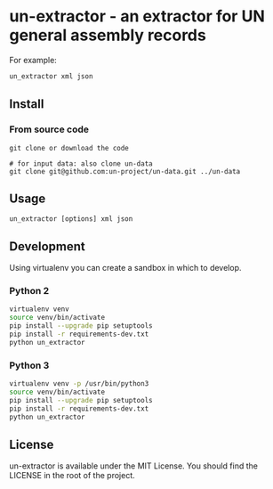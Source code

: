 # un-extractor - an extractor for UN general assembly records

For example:

```bash
un_extractor xml json
```

## Install

### From source code

```
git clone or download the code

# for input data: also clone un-data
git clone git@github.com:un-project/un-data.git ../un-data
```

## Usage

```
un_extractor [options] xml json
```

## Development

Using virtualenv you can create a sandbox in which to develop.

### Python 2

```bash
virtualenv venv
source venv/bin/activate
pip install --upgrade pip setuptools
pip install -r requirements-dev.txt
python un_extractor
```

### Python 3

```bash
virtualenv venv -p /usr/bin/python3
source venv/bin/activate
pip install --upgrade pip setuptools
pip install -r requirements-dev.txt
python un_extractor
```

## License

un-extractor is available under the MIT License. You should find the LICENSE in the root of the project.
